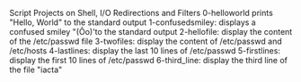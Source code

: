 Script Projects on Shell, I/O Redirections and Filters 
0-helloworld prints "Hello, World" to the standard output
1-confusedsmiley: displays a confused smiley "(Ôo)'to the standard output
2-hellofile: display the content of the /etc/passwd file
3-twofiles: display the content of /etc/passwd and /etc/hosts
4-lastlines: display the last 10 lines of /etc/passwd
5-firstlines: display the first 10 lines of /etc/passwd
6-third_line: display the third line of the file "iacta"

